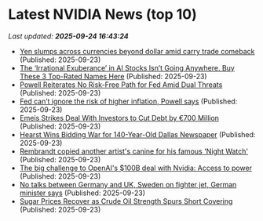 # Latest NVIDIA News (top 10)
_Last updated: **2025-09-24 16:43:24**_

- [Yen slumps across currencies beyond dollar amid carry trade comeback](https://biztoc.com/x/ea3588aa6b2d831e) (Published: 2025-09-23)
- [The ‘Irrational Exuberance’ in AI Stocks Isn’t Going Anywhere. Buy These 3 Top-Rated Names Here](https://biztoc.com/x/572f2d30c56e7256) (Published: 2025-09-23)
- [Powell Reiterates No Risk-Free Path for Fed Amid Dual Threats](https://biztoc.com/x/cf7da06be709e79c) (Published: 2025-09-23)
- [Fed can’t ignore the risk of higher inflation, Powell says](https://biztoc.com/x/d0a0cbbe2712f6ef) (Published: 2025-09-23)
- [Emeis Strikes Deal With Investors to Cut Debt by €700 Million](https://biztoc.com/x/9fa0dd855a22d861) (Published: 2025-09-23)
- [Hearst Wins Bidding War for 140-Year-Old Dallas Newspaper](https://biztoc.com/x/95993381d24cbf3f) (Published: 2025-09-23)
- [Rembrandt copied another artist's canine for his famous 'Night Watch'](https://biztoc.com/x/8c35052613ae78f4) (Published: 2025-09-23)
- [The big challenge to OpenAI's $100B deal with Nvidia: Access to power](https://biztoc.com/x/ef917c7339980dcd) (Published: 2025-09-23)
- [No talks between Germany and UK, Sweden on fighter jet, German minister says](https://biztoc.com/x/c7b28ca8e71911ec) (Published: 2025-09-23)
- [Sugar Prices Recover as Crude Oil Strength Spurs Short Covering](https://biztoc.com/x/9983439dfffe1f10) (Published: 2025-09-23)
